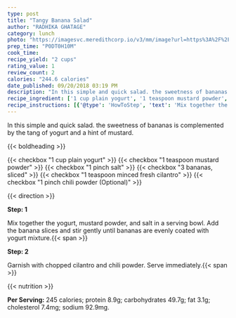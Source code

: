 ```yaml
---
type: post
title: "Tangy Banana Salad"
author: "RADHIKA GHATAGE"
category: lunch
photo: "https://imagesvc.meredithcorp.io/v3/mm/image?url=https%3A%2F%2Fimages.media-allrecipes.com%2Fuserphotos%2F834410.jpg"
prep_time: "P0DT0H10M"
cook_time: 
recipe_yield: "2 cups"
rating_value: 1
review_count: 2
calories: "244.6 calories"
date_published: 09/20/2018 03:19 PM
description: "In this simple and quick salad. the sweetness of bananas is complemented by the tang of yogurt and a hint of mustard."
recipe_ingredient: ['1 cup plain yogurt', '1 teaspoon mustard powder', '1 pinch salt', '3 bananas, sliced', '1 teaspoon minced fresh cilantro', '1 pinch chili powder']
recipe_instructions: [{'@type': 'HowToStep', 'text': 'Mix together the yogurt, mustard powder, and salt in a serving bowl. Add the banana slices and stir gently until bananas are evenly coated with yogurt mixture.\n'}, {'@type': 'HowToStep', 'text': 'Garnish with chopped cilantro and chili powder. Serve immediately.\n'}]
---
```


In this simple and quick salad. the sweetness of bananas is complemented by the tang of yogurt and a hint of mustard. 

{{< boldheading >}}

{{< checkbox "1 cup plain yogurt" >}}
{{< checkbox "1 teaspoon mustard powder" >}}
{{< checkbox "1 pinch salt" >}}
{{< checkbox "3  bananas, sliced" >}}
{{< checkbox "1 teaspoon minced fresh cilantro" >}}
{{< checkbox "1 pinch chili powder  (Optional)" >}}


{{< direction >}}

**Step: 1**

Mix together the yogurt, mustard powder, and salt in a serving bowl. Add the banana slices and stir gently until bananas are evenly coated with yogurt mixture.{{< span >}}

**Step: 2**

Garnish with chopped cilantro and chili powder. Serve immediately.{{< span >}}

{{< nutrition >}}

**Per Serving:** 245 calories; protein 8.9g; carbohydrates 49.7g; fat 3.1g; cholesterol 7.4mg; sodium 92.9mg.